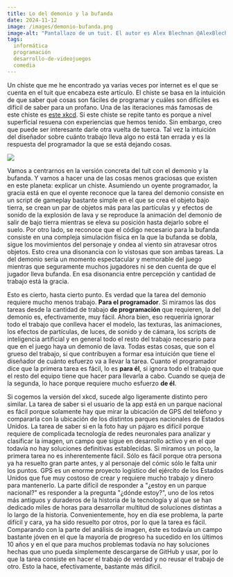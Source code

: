 ```yaml
---
title: Lo del demonio y la bufanda
date: 2024-11-12
image: /images/demonio-bufanda.png
image-alt: "Pantallazo de un tuit. El autor es Alex Blechnan @AlexBlechnan. El tuit fue publicado el 25 de noviembre de 2022 a la 1:28 AM. El texto dice: Programming is chaotic magic. There are no rules. You ask a game dev \"Can the player summon a giant demon that bursts from the ground in an explosion of lava?\" and they'll say \"sure, that's easy\" and then you'll ask \"can the player wear a scarf?\" and they'll go \"oof\"."
tags:
  informática
  programación
  desarrollo-de-videojuegos
  comedia
---
```

Un chiste que me he encontrado ya varias veces por internet es el que se cuenta en el tuit que encabeza este artículo. El chiste se basa en la intuición de que saber qué cosas son fáciles de programar y cuáles son difíciles es difícil de saber para un profano. Una de las iteraciones más famosas de este chiste es [este xkcd](https://xkcd.com/1425/). Si este chiste se repite tanto es porque a nivel superficial resuena con experiencias que hemos tenido. Sin embargo, creo que puede ser interesante darle otra vuelta de tuerca. Tal vez la intuición del diseñador sobre cuánto trabajo lleva algo no está tan errada y es la respuesta del programador la que se está dejando cosas.

![](https://imgs.xkcd.com/comics/tasks.png)

Vamos a centrarnos en la versión concreta del tuit con el demonio y la bufanda. Y vamos a hacer una de las cosas menos graciosas que existen en este planeta: explicar un chiste. Asumiendo un oyente programador, la gracia está en que el oyente reconoce que la tarea del demonio consiste en un script de gameplay bastante simple en el que se crea el objeto bajo tierra, se crean un par de objetos más para las partículas y y efectos de sonido de la explosión de lava y se reproduce la animación del demonio de salir de bajo tierra mientras se eleva su posición hasta dejarlo sobre el suelo. Por otro lado, se reconoce que el código necesario para la bufanda consiste en una compleja simulación física en la que la bufanda se dobla, sigue los movimientos del personaje y ondea al viento sin atravesar otros objetos. Esto crea una disonancia con lo vistosas que son ambas tareas. La del demonio sería un momento espectacular y memorable del juego mientras que seguramente muchos jugadores ni se den cuenta de que el jugador lleva bufanda. En esa disonancia entre percepción y cantidad de trabajo está la gracia.

Esto es cierto, hasta cierto punto. Es verdad que la tarea del demonio requiere mucho menos trabajo. **Para el programador**. Si miramos las dos tareas desde la cantidad de trabajo **de programación** que requieren, la del demonio es, efectivamente, muy fácil. Ahora bien, eso requeriría ignorar todo el trabajo que conlleva hacer el modelo, las texturas, las animaciones, los efectos de partículas, de luces, de sonido y de cámara, los scripts de inteligencia artificial y en general todo el resto del trabajo necesario para que en el juego haya un demonio de lava. Todas estas cosas, que son el grueso del trabajo, sí que contribuyen a formar esa intuición que tiene el diseñador de cuánto esfuerzo va a llevar la tarea. Cuanto el programador dice que la primera tarea es fácil, lo es **para él**, si ignora todo el trabajo que el resto del equipo tiene que hacer para llevarla a cabo. Cuando se queja de la segunda, lo hace porque requiere mucho esfuerzo **de él**.

Si cogemos la versión del xkcd, sucede algo ligeramente distinto pero similar. La tarea de saber si el usuario de la app está en un parque nacional es fácil porque solamente hay que mirar la ubicación de GPS del teléfono y compararla con la ubicación de los distintos parques nacionales de Estados Unidos. La tarea de saber si en la foto hay un pájaro es difícil porque requiere de complicada tecnología de redes neuronales para analizar y clasificar la imagen, un campo que sigue en desarrollo activo y en el que todavía no hay soluciones definitivas establecidas. Si miramos un poco, la primera tarea no es inherentemente fácil. Sólo es fácil porque otra persona ya ha resuelto gran parte antes, y al personaje del cómic sólo le falta unir los puntos. GPS es un enorme proyecto logístico del ejército de los Estados Unidos que fue muy costoso de crear y requiere mucho trabajo y dinero para mantenerlo. La parte difícil de responder a "¿estoy en un parque nacional?" es responder a la pregunta "¿dónde estoy?", uno de los retos más antiguos y duraderos de la historia de la tecnología y al que se han dedicado miles de horas para desarrollar multitud de soluciones distintas a lo largo de la historia. Convenientemente, hoy en día ese problema, la parte difícil y cara, ya ha sido resuelto por otros, por lo que la tarea es fácil. Comparando con la parte del análisis de imagen, éste es todavía un campo bastante jóven en el que la mayoría de progreso ha sucedido en los últimos 10 años y en el que para muchos problemas todavía no hay soluciones hechas que uno pueda simplemente descargarse de GitHub y usar, por lo que la tarea consiste en hacer el trabajo de verdad y no reusar el trabajo de otro. Esto la hace, efectivamente, bastante más difícil.
